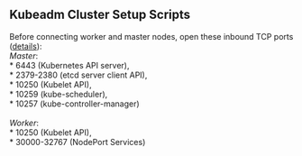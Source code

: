 ## Kubeadm Cluster Setup Scripts

Before connecting worker and master nodes, open these inbound TCP ports ([details](https://kubernetes.io/docs/reference/networking/ports-and-protocols/)):
<br />*Master*: 
<br />* 6443 (Kubernetes API server), 
<br />* 2379-2380 (etcd server client API), 
<br />* 10250 (Kubelet API), 
<br />* 10259 (kube-scheduler), 
<br />* 10257 (kube-controller-manager)
<br />
<br />*Worker*: 
<br />* 10250 (Kubelet API),
<br />* 30000-32767	(NodePort Services)
